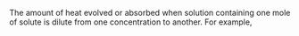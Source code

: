 The amount of heat evolved or absorbed when solution containing one mole of solute is dilute from one concentration to another. For example,
